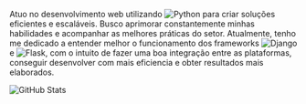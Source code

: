 Atuo no desenvolvimento web utilizando ![Python](https://img.shields.io/badge/python-3670A0?style=for-the-badge&logo=python&logoColor=ffdd54) para criar soluções eficientes e escaláveis. Busco aprimorar constantemente minhas habilidades e acompanhar as melhores práticas do setor. Atualmente, tenho me dedicado a entender melhor o funcionamento dos frameworks ![Django](https://img.shields.io/badge/django-%23092E20.svg?style=for-the-badge&logo=django&logoColor=white) e ![Flask](https://img.shields.io/badge/flask-%23000.svg?style=for-the-badge&logo=flask&logoColor=white), com o intuito de fazer uma boa integração entre as plataformas, conseguir desenvolver com mais eficiencia e obter resultados mais elaborados.

![GitHub Stats](https://github-readme-stats.vercel.app/api?username=LuanBrito01&theme=transparent&bg_color=000&border_color=30A3DC&show_icons=true&icon_color=30A3DC&title_color=E94D5F&text_color=FFF)




